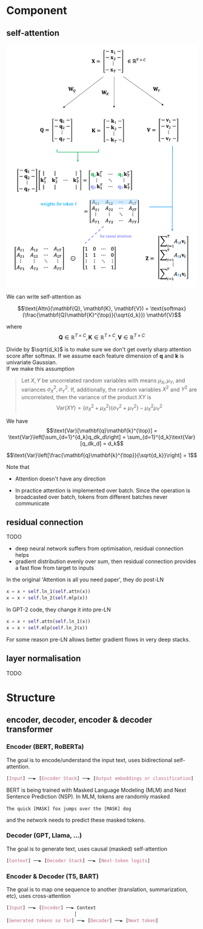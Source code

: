 # Component
## self-attention

<div align="center">
<img src="imgs/self-attention.png" width="700"/>
</div>

We can write self-attention as

$$\text{Attn}(\mathbf{Q}, \mathbf{K}, \mathbf{V}) = \text{softmax}(\frac{\mathbf{Q}\mathbf{K}^{\top}}{\sqrt{d_k}}) \mathbf{V}$$

where
$$\mathbf{Q} \in \mathbb{R}^{T \times C}, \mathbf{K} \in \mathbb{R}^{T \times C}, \mathbf{V} \in \mathbb{R}^{T \times C}$$


Divide by $\sqrt{d_k}$ is to make sure we don't get overly sharp attention score after softmax. 
If we assume each feature dimension of $\mathbf{q}$ and $\mathbf{k}$ is univariate Gaussian.  
If we make this assumption

> Let $X, Y$ be uncorrelated random variables with means $\mu_X, \mu_Y$, and variances $\sigma_X^2, \sigma_Y^2$. If, additionally, the random variables $X^2$ and $Y^2$ are uncorrelated, then the variance of the product $XY$ is
>$$\text{Var}(X Y)=\left(\sigma_X^2+\mu_X^2\right)\left(\sigma_Y^2+\mu_Y^2\right)-\mu_X^2 \mu_Y^2$$

We have 
$$\text{Var}[\mathbf{q}\mathbf{k}^{\top}] = \text{Var}\left[\sum_{d=1}^{d_k}q_dk_d\right] = \sum_{d=1}^{d_k}\text{Var}[q_dk_d] = d_k$$

$$\text{Var}\left[\frac{\mathbf{q}\mathbf{k}^{\top}}{\sqrt{d_k}}\right] = 1$$



Note that

- Attention doesn't have any direction

- In practice attention is implemented over batch. Since the operation is broadcasted over batch, tokens from different batches never communicate


## residual connection

TODO

- deep neural network suffers from optimisation, residual connection helps
- gradient distribution evenly over sum, then residual connection provides a fast flow from target to inputs


In the original 'Attention is all you need paper', they do post-LN
```python
x = x + self.ln_1(self.attn(x))
x = x + self.ln_2(self.mlp(x))
```

In GPT-2 code, they change it into pre-LN
```python
x = x + self.attn(self.ln_1(x))
x = x + self.mlp(self.ln_2(x))
```

For some reason pre-LN allows better gradient flows in very deep stacks.

## layer normalisation
TODO

# Structure

## encoder, decoder, encoder & decoder transformer

### Encoder (BERT, RoBERTa)
The goal is to encode/understand the input text, uses bidirectional self-attention.

```css
[Input] ──► [Encoder Stack] ──► [Output embeddings or classification]
```

BERT is being trained with Masked Language Modeling (MLM) and Next Sentence Prediction (NSP).
In MLM, tokens are randomly masked

```The quick [MASK] fox jumps over the [MASK] dog```

and the network needs to predict these masked tokens.


### Decoder (GPT, Llama, ...)
The goal is to generate text, uses causal (masked) self-attention

```css
[Context] ──► [Decoder Stack] ──► [Next-token logits]
```

### Encoder & Decoder (T5, BART)

The goal is to map one sequence to another (translation, summarization, etc), uses cross-attention

```css
[Input] ──► [Encoder] ──► Context
                         │
[Generated tokens so far] ──► [Decoder] ──► [Next token]
```
